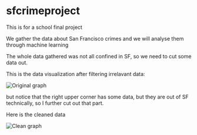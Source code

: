 # sfcrimeproject
This is for a school final project

We gather the data about San Francisco crimes and we will analyse them through machine learning

The whole data gathered was not all confined in SF, so we need to cut some data out. 

This is the data visualization after filtering irrelavant data:

![Original graph](https://github.com/vyolovski/sfcrimeproject/blob/master/dataviz%20final/original.png)

but notice that the right upper corner has some data, but they are out of SF technically, so I further cut out that part. 

Here is the cleaned data

![Clean graph](https://github.com/vyolovski/sfcrimeproject/blob/master/dataviz%20final/original.png)
